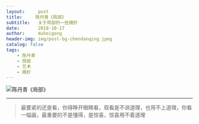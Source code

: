 ```yaml
---
layout:     post
title:     陈丹青《局部》
subtitle:   关于局部的一些摘抄
date:       2018-10-17
author:     muheigong
header-img: img/post-bg-chendanqing.jpeg
catalog: false
tags:
    - 陈丹青
    - 局部
    - 艺术
    - 摘抄
---
```

![陈丹青《局部》](https://s1.ax1x.com/2018/10/17/idty01.jpg "陈丹青《局部》")

------------

> 最要紧的还是看，你得睁开眼睛看，观看是不讲道理，也用不上道理，你看一幅画，最重要的不是懂得，是惊喜，惊喜用不着道理
